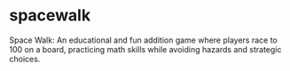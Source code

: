 # spacewalk
Space Walk: An educational and fun addition game where players race to 100 on a board, practicing math skills while avoiding hazards and strategic choices.
